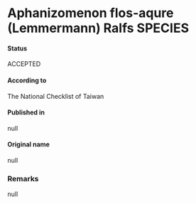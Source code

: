 Aphanizomenon flos-aqure (Lemmermann) Ralfs SPECIES
=======

#### Status
ACCEPTED

#### According to
The National Checklist of Taiwan

#### Published in
null

#### Original name
null

### Remarks
null